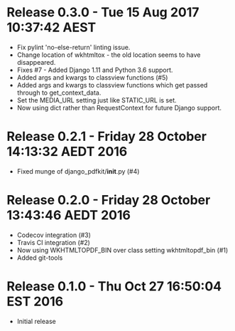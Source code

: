 # Release 0.3.0 - Tue 15 Aug 2017 10:37:42 AEST

- Fix pylint 'no-else-return' linting issue.
- Change location of wkhtmltox - the old location seems to have disappeared.
- Fixes #7 - Added Django 1.11 and Python 3.6 support.
- Added args and kwargs to classview functions (#5)
- Added args and kwargs to classview functions which get passed through to get_context_data.
- Set the MEDIA_URL setting just like STATIC_URL is set.
- Now using dict rather than RequestContext for future Django support.

# Release 0.2.1 - Friday 28 October  14:13:32 AEDT 2016

- Fixed munge of django_pdfkit/__init__.py (#4)

# Release 0.2.0 - Friday 28 October 13:43:46 AEDT 2016

- Codecov integration (#3)
- Travis CI integration (#2)
- Now using WKHTMLTOPDF_BIN over class setting wkhtmltopdf_bin (#1)
- Added git-tools

# Release 0.1.0 - Thu Oct 27 16:50:04 EST 2016

- Initial release

